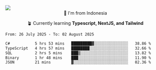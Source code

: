 
<img align = "center" src="https://readme-typing-svg.herokuapp.com?font=Fira+Code&size=25&pause=1000&color=00F713&center=true&vCenter=true&random=false&width=850&height=70&lines=Hi+There+%F0%9F%91%8B%2C+Im+Julian+Caesar;"/>
<br>

<div align = "center">
  📌 I'm from Indonesia
  
  🪴 Currently learning **Typescript, NextJS, and Tailwind**
</div>

<!--START_SECTION:waka-->

```txt
From: 26 July 2025 - To: 02 August 2025

C#           5 hrs 53 mins   █████████▓░░░░░░░░░░░░░░░   38.86 %
TypeScript   4 hrs 57 mins   ████████░░░░░░░░░░░░░░░░░   32.66 %
SQL          2 hrs 5 mins    ███▒░░░░░░░░░░░░░░░░░░░░░   13.82 %
Binary       1 hr 48 mins    ███░░░░░░░░░░░░░░░░░░░░░░   11.90 %
JSON         21 mins         ▓░░░░░░░░░░░░░░░░░░░░░░░░   02.36 %
```

<!--END_SECTION:waka-->
